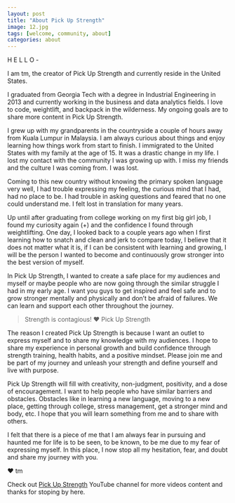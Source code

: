 ```yaml
---
layout: post
title: "About Pick Up Strength"
image: 12.jpg
tags: [welcome, community, about]
categories: about
---
```

H E L L O -

I am tm, the creator of Pick Up Strength and currently reside in the United States. 

I graduated from Georgia Tech with a degree in Industrial Engineering in 2013 and currently working in the business and data analytics fields. I love to code, weightlift, and backpack in the wilderness. My ongoing goals are to share more content in Pick Up Strength.

I grew up with my grandparents in the countryside a couple of hours away from Kuala Lumpur in Malaysia. I am always curious about things and enjoy learning how things work from start to finish. I immigrated to the United States with my family at the age of 15. It was a drastic change in my life. I lost my contact with the community I was growing up with. I miss my friends and the culture I was coming from. I was lost.

Coming to this new country without knowing the primary spoken language very well, I had trouble expressing my feeling, the curious mind that I had, had no place to be. I had trouble in asking questions and feared that no one could understand me. I felt lost in translation for many years.

Up until after graduating from college working on my first big girl job, I found my curiosity again (+) and the confidence I found through weightlifting. One day, I looked back to a couple years ago when I first learning how to snatch and clean and jerk to compare today, I believe that it does not matter what it is, if I can be consistent with learning and growing, I will be the person I wanted to become and continuously grow stronger into the best version of myself. 

In Pick Up Strength, I wanted to create a safe place for my audiences and myself or maybe people who are now going through the similar struggle I had in my early age. I want you guys to get inspired and feel safe and to grow stronger mentally and physically and don’t be afraid of failures. We can learn and support each other throughout the journey. 

> Strength is contagious! ❤ Pick Up Strength

The reason I created Pick Up Strength is because I want an outlet to express myself and to share my knowledge with my audiences. I hope to share my experience in personal growth and build confidence through strength training, health habits, and a positive mindset. Please join me and be part of my journey and unleash your strength and define yourself and live with purpose.  

Pick Up Strength will fill with creativity, non-judgment, positivity, and a dose of encouragement. I want to help people who have similar barriers and obstacles. Obstacles like in learning a new language, moving to a new place, getting through college, stress management, get a stronger mind and body, etc. I hope that you will learn something from me and to share with others. 

I felt that there is a piece of me that I am always fear in pursuing and haunted me for life is to be seen, to be known, to be me due to my fear of expressing myself. In this place, I now stop all my hesitation, fear, and doubt and share my journey with you. 

❤ tm


Check out [Pick Up Strength][youtube-channel] YouTube channel for more videos content and thanks for stoping by here. 

[youtube-channel]: https://youtube.com/pickupstrength
[facebook-group]: https://facebook.com/pickupstrength
